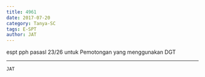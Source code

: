 ```yaml
---
title: 4961
date: 2017-07-20
category: Tanya-SC
tags: E-SPT
author: JAT
---
```


espt pph pasasl 23/26 untuk Pemotongan yang menggunakan DGT

---



`JAT`
